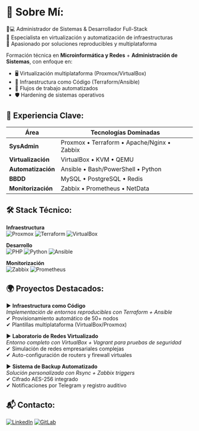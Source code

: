 # 💫 Sobre Mí:
👨💻 Administrador de Sistemas & Desarrollador Full-Stack  
🔧 Especialista en virtualización y automatización de infraestructuras  
🚀 Apasionado por soluciones reproducibles y multiplataforma

Formación técnica en **Microinformática y Redes** + **Administración de Sistemas**, con enfoque en:
- 🖥️ Virtualización multiplataforma (Proxmox/VirtualBox)
- 📜 Infraestructura como Código (Terraform/Ansible)
- 🔄 Flujos de trabajo automatizados
- 🛡️ Hardening de sistemas operativos

## 💼 Experiencia Clave:
| Área          | Tecnologías Dominadas                          |
|---------------|-----------------------------------------------|
| **SysAdmin**  | Proxmox • Terraform • Apache/Nginx • Zabbix   |
| **Virtualización** | VirtualBox • KVM • QEMU              |
| **Automatización** | Ansible • Bash/PowerShell • Python      |
| **BBDD**      | MySQL • PostgreSQL • Redis                    |
| **Monitorización** | Zabbix • Prometheus • NetData       |

## 🛠️ Stack Técnico:
**Infraestructura**  
![Proxmox](https://img.shields.io/badge/Proxmox-E57000?logo=proxmox&logoColor=white)
![Terraform](https://img.shields.io/badge/Terraform-7B42BC?logo=terraform)
![VirtualBox](https://img.shields.io/badge/VirtualBox-183A61?logo=virtualbox)

**Desarrollo**  
![PHP](https://img.shields.io/badge/PHP-777BB4?logo=php)
![Python](https://img.shields.io/badge/Python-3776AB?logo=python)
![Ansible](https://img.shields.io/badge/Ansible-EE0000?logo=ansible)

**Monitorización**  
![Zabbix](https://img.shields.io/badge/Zabbix-D40000?logo=zabbix&logoColor=white)
![Prometheus](https://img.shields.io/badge/Prometheus-E6522C?logo=prometheus)

## 🌍 Proyectos Destacados:
▶ **Infraestructura como Código**  
_Implementación de entornos reproducibles con Terraform + Ansible_  
✔ Provisionamiento automático de 50+ nodos  
✔ Plantillas multiplataforma (VirtualBox/Proxmox)  

▶ **Laboratorio de Redes Virtualizado**  
_Entorno completo con VirtualBox + Vagrant para pruebas de seguridad_  
✔ Simulación de redes empresariales complejas  
✔ Auto-configuración de routers y firewall virtuales  

▶ **Sistema de Backup Automatizado**  
_Solución personalizada con Rsync + Zabbix triggers_  
✔ Cifrado AES-256 integrado  
✔ Notificaciones por Telegram y registro auditivo  

## 📬 Contacto:
[![LinkedIn](https://img.shields.io/badge/Conectemos_en_LinkedIn-0A66C2?logo=linkedin)](https://linkedin.com/in/RohitKumar)
[![GitLab](https://img.shields.io/badge/Portfolio-GitLab-FC6D26?logo=gitlab)](https://gitlab.com/tuperfil)
